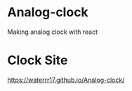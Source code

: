 # Analog-clock
Making analog clock with react

# Clock Site
https://waterrr17.github.io/Analog-clock/
